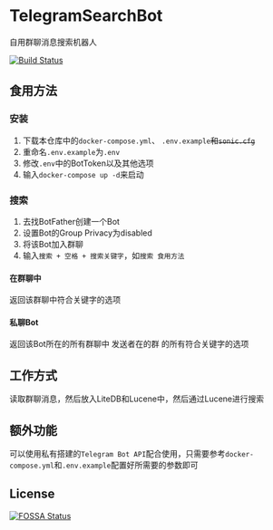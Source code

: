 # TelegramSearchBot
自用群聊消息搜索机器人

[![Build Status](https://ci.miaostay.com/api/badges/ModerRAS/TelegramSearchBot/status.svg)](https://ci.miaostay.com/ModerRAS/TelegramSearchBot)

## 食用方法

### 安装

1. 下载本仓库中的`docker-compose.yml`、 `.env.example`~~和`sonic.cfg`~~
2. 重命名`.env.example`为`.env`
3. 修改`.env`中的BotToken以及其他选项
4. 输入`docker-compose up -d`来启动

### 搜索

1. 去找BotFather创建一个Bot
2. 设置Bot的Group Privacy为disabled
3. 将该Bot加入群聊
4. 输入`搜索 + 空格 + 搜索关键字`，如`搜索 食用方法`

#### 在群聊中

返回该群聊中符合关键字的选项

#### 私聊Bot

返回该Bot所在的所有群聊中 发送者在的群 的所有符合关键字的选项

## 工作方式
读取群聊消息，然后放入LiteDB和Lucene中，然后通过Lucene进行搜索

## 额外功能
可以使用私有搭建的`Telegram Bot API`配合使用，只需要参考`docker-compose.yml`和`.env.example`配置好所需要的参数即可
## License
[![FOSSA Status](https://app.fossa.com/api/projects/git%2Bgithub.com%2FModerRAS%2FTelegramSearchBot.svg?type=large)](https://app.fossa.com/projects/git%2Bgithub.com%2FModerRAS%2FTelegramSearchBot?ref=badge_large)